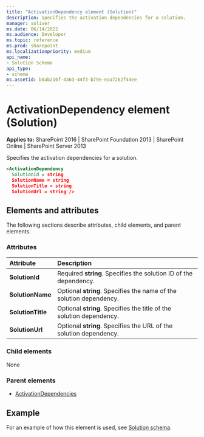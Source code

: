 ```yaml
---
title: "ActivationDependency element (Solution)"
description: Specifies the activation dependencies for a solution.
manager: soliver
ms.date: 06/14/2022
ms.audience: Developer
ms.topic: reference
ms.prod: sharepoint
ms.localizationpriority: medium
api_name:
- Solution Schema
api_type:
- schema
ms.assetid: b8ab216f-4363-44f3-b79e-eaa7262f44ee
---
```


# ActivationDependency element (Solution)

**Applies to:** SharePoint 2016 | SharePoint Foundation 2013 | SharePoint Online | SharePoint Server 2013
  
Specifies the activation dependencies for a solution.
  
```XML
<ActivationDependency 
  SolutionId = string
  SolutionName = string 
  SolutionTitle = string 
  SolutionUrl = string />
```

## Elements and attributes

The following sections describe attributes, child elements, and parent elements.

### Attributes

|**Attribute**|**Description**|
|:-----|:-----|
|**SolutionId**  |Required **string**. Specifies the solution ID of the dependency.   |
|**SolutionName**  |Optional **string**. Specifies the name of the solution dependency.   |
|**SolutionTitle**  |Optional **string**. Specifies the title of the solution dependency.   |
|**SolutionUrl**  |Optional **string**. Specifies the URL of the solution dependency.   |
   
### Child elements

None
   
### Parent elements

- [ActivationDependencies](activationdependencies-element-solution.md)
   
## Example

For an example of how this element is used, see [Solution schema](solution-schema.md).
  


